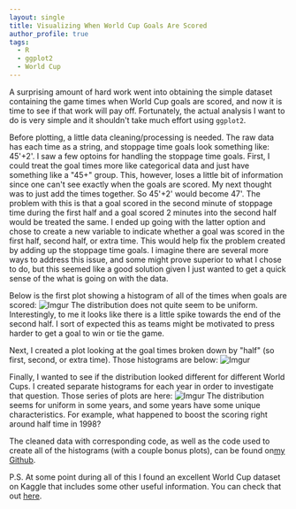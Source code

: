 ```yaml
---
layout: single
title: Visualizing When World Cup Goals Are Scored
author_profile: true
tags: 
  - R
  - ggplot2
  - World Cup
---
```


A surprising amount of hard work went into obtaining the simple dataset containing the game times when World Cup goals are scored, and now it is time to see if that work will pay off.  Fortunately, the actual analysis I want to do is very simple and it shouldn't take much effort using `ggplot2`.

Before plotting, a little data cleaning/processing is needed.  The raw data has each time as a string, and stoppage time goals look something like: 45'+2'.  I saw a few optoins for handling the stoppage time goals.  First, I could treat the goal times more like categorical data and just have something like a "45+" group.  This, however, loses a little bit of information since one can't see exactly when the goals are scored.  My next thought was to just add the times together.  So 45'+2' would become 47'.  The problem with this is that a goal scored in the second minute of stoppage time during the first half and a goal scored 2 minutes into the second half would be treated the same.  I ended up going with the latter option and chose to create a new variable to indicate whether a goal was scored in the first half, second half, or extra time.  This would help fix the problem created by adding up the stoppage time goals.  I imagine there are several more ways to address this issue, and some might prove superior to what I chose to do, but this seemed like a good solution given I just wanted to get a quick sense of the what is going on with the data.

Below is the first plot showing a histogram of all of the times when goals are scored:
![Imgur](https://i.imgur.com/IEjNDG6.png)
The distribution does not quite seem to be uniform.  Interestingly, to me it looks like there is a little spike towards the end of the second half.  I sort of expected this as teams might be motivated to press harder to get a goal to win or tie the game.

Next, I created a plot looking at the goal times broken down by "half" (so first, second, or extra time).  Those histograms are below:
![Imgur](https://i.imgur.com/x3FcqjW.png)

Finally, I wanted to see if the distribution looked different for different World Cups.  I created separate histograms for each year in order to investigate that question.  Those series of plots are here:
![Imgur](https://i.imgur.com/tRO9GIR.png)
The distribution seems for uniform in some years, and some years have some unique characteristics.  For example, what happened to boost the scoring right around half time in 1998?

The cleaned data with corresponding code, as well as the code used to create all of the histograms (with a couple bonus plots), can be found on[my Github](https://github.com/tylerlewiscook/world-cup).

P.S. At some point during all of this I found an excellent World Cup dataset on Kaggle that includes some other useful information.  You can check that out [here](https://www.kaggle.com/abecklas/fifa-world-cup).
